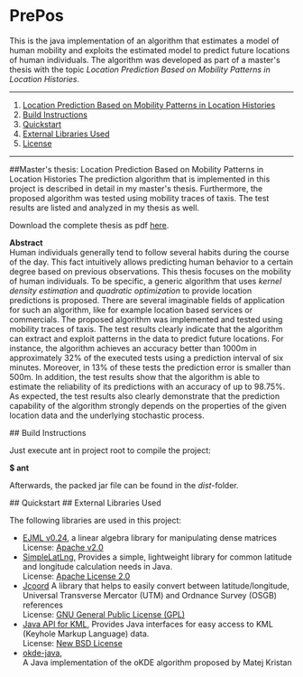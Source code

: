 PrePos
=========

This is the java implementation of an algorithm that estimates
a model of human mobility and exploits the estimated model to predict future locations
of human individuals. The algorithm was developed as part of a master's thesis with the topic
*Location Prediction Based on Mobility Patterns in Location Histories*.


*******************************

1. [Location Prediction Based on Mobility Patterns in Location Histories](#thesis)
2. [Build Instructions](#build)
3. [Quickstart](#start)
4. [External Libraries Used](#ext_libs)
5. [License](#license)

*******************************




<a name="thesis">
##Master's thesis: Location Prediction Based on Mobility Patterns in Location Histories
</a>
The prediction algorithm that is implemented in this project is described in detail in my master's thesis.
Furthermore, the proposed algorithm was tested using mobility traces of taxis. The test results are listed and analyzed in my thesis as well.  

Download the complete thesis as pdf [here](thesis_luethke.pdf).

**Abstract**  
Human individuals generally tend to follow several habits during the course of the day. 
This fact intuitively allows predicting human behavior to a certain degree based on previous observations.
This thesis focuses on the mobility of human individuals. To be specific, a generic algorithm that uses 
*kernel density estimation* and *quadratic optimization* to provide location predictions is proposed. 
There are several imaginable fields of application for such an algorithm, like for example location based services or commercials.
The proposed algorithm was implemented and tested using mobility traces of taxis. 
The test results clearly indicate that the algorithm can extract and exploit patterns in the data to predict future locations. 
For instance, the algorithm achieves an accuracy better than 1000m in approximately 32% of the executed tests using a prediction interval of six minutes.
Moreover, in 13% of these tests the prediction error is smaller than 500m. In addition,
the test results show that the algorithm is able to estimate the reliability of its predictions with an accuracy of up to 98.75%.
As expected, the test results also clearly demonstrate that the prediction capability of the algorithm strongly depends on the properties
of the given location data and the underlying stochastic process.



<a name="build">
## Build Instructions

Just execute ant in project root to compile the project:

**$ ant**

Afterwards, the packed jar file can be found in the *dist*-folder.



<a name="start">
## Quickstart





<a name="ext_libs">
## External Libraries Used

The following libraries are used in this project:  
 *  [EJML v0.24](https://code.google.com/p/efficient-java-matrix-library/),
 	a linear algebra library for manipulating dense matrices  
 	License: [Apache v2.0](http://www.apache.org/licenses/LICENSE-2.0)  
 *	[SimpleLatLng](https://code.google.com/p/simplelatlng/),
 	Provides a simple, lightweight library for common latitude and longitude calculation needs in Java.  
 	License: [Apache License 2.0](http://www.apache.org/licenses/LICENSE-2.0)  
 *	[Jcoord](http://www.jstott.me.uk/jcoord/)
 	A library that helps to easily convert between latitude/longitude,
 	Universal Transverse Mercator (UTM) and Ordnance Survey (OSGB) references  
 	License: [GNU General Public License (GPL)](http://www.jstott.me.uk/gpl/)  
 *	[Java API for KML](https://code.google.com/p/javaapiforkml/),
 	Provides Java interfaces for easy access to KML (Keyhole Markup Language) data.  
 	License: [New BSD License](http://opensource.org/licenses/BSD-3-Clause)  
 *	[okde-java](https://github.com/joluet/okde-java),  
 	A Java implementation of the oKDE algorithm proposed by Matej Kristan  
